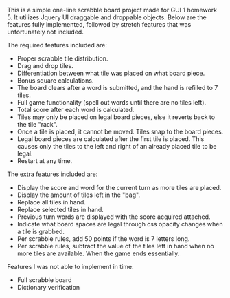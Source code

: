 This is a simple one-line scrabble board project made for GUI 1 homework 5. It utilizes Jquery UI draggable and droppable objects.
Below are the features fully implemented, followed by stretch features that was unfortunately not included.

The required features included are:
- Proper scrabble tile distribution.
- Drag and drop tiles.
- Differentiation between what tile was placed on what board piece.
- Bonus square calculations.
- The board clears after a word is submitted, and the hand is refilled to 7 tiles.
- Full game functionality (spell out words until there are no tiles left).
- Total score after each word is calculated.
- Tiles may only be placed on legal board pieces, else it reverts back to the tile "rack".
- Once a tile is placed, it cannot be moved. Tiles snap to the board pieces.
- Legal board pieces are calculated after the first tile is placed. This causes only the tiles to the left and right of an already placed tile to be legal.
- Restart at any time.

The extra features included are:
- Display the score and word for the current turn as more tiles are placed.
- Display the amount of tiles left in the "bag".
- Replace all tiles in hand.
- Replace selected tiles in hand.
- Previous turn words are displayed with the score acquired attached.
- Indicate what board spaces are legal through css opacity changes when a tile is grabbed.
- Per scrabble rules, add 50 points if the word is 7 letters long.
- Per scrabble rules, subtract the value of the tiles left in hand when no more tiles are available. When the game ends essentially.

Features I was not able to implement in time:
- Full scrabble board
- Dictionary verification
